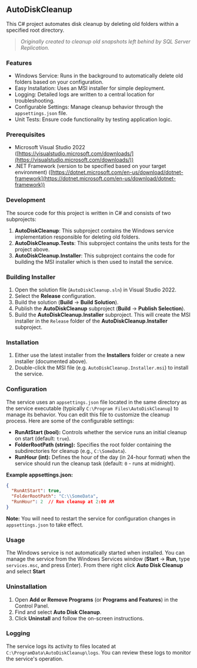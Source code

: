 ## AutoDiskCleanup

This C# project automates disk cleanup by deleting old folders within a specified root directory.
> *Originally created to cleanup old snapshots left behind by SQL Server Replication.*

### Features

* Windows Service: Runs in the background to automatically delete old folders based on your configuration.
* Easy Installation: Uses an MSI installer for simple deployment.
* Logging: Detailed logs are written to a central location for troubleshooting.
* Configurable Settings: Manage cleanup behavior through the `appsettings.json` file.
* Unit Tests: Ensure code functionality by testing application logic.

### Prerequisites

* Microsoft Visual Studio 2022  ([https://visualstudio.microsoft.com/downloads/](https://visualstudio.microsoft.com/downloads/))
* .NET Framework (version to be specified based on your target environment) ([https://dotnet.microsoft.com/en-us/download/dotnet-framework](https://dotnet.microsoft.com/en-us/download/dotnet-framework))

### Development

The source code for this project is written in C# and consists of two subprojects:

1. **AutoDiskCleanup**: This subproject contains the Windows service implementation responsible for deleting old folders.
2. **AutoDiskCleanup.Tests**: This subproject contains the units tests for the project above.
2. **AutoDiskCleanup.Installer**: This subproject contains the code for building the MSI installer which is then used to install the service.

### Building Installer

1. Open the solution file (`AutoDiskCleanup.sln`) in Visual Studio 2022.
2. Select the **Release** configuration.
3. Build the solution (**Build** -> **Build Solution**). 
4. Publish the **AutoDiskCleanup** subproject (**Build** -> **Publish Selection**).
5. Build the **AutoDiskCleanup.Installer** subproject. This will create the MSI installer in the `Release` folder of the **AutoDiskCleanup.Installer** subproject.

### Installation

1. Either use the latest installer from the **Installers** folder or create a new installer (documented above).
3. Double-click the MSI file (e.g. `AutoDiskCleanup.Installer.msi`) to install the service.

### Configuration

The service uses an `appsettings.json` file located in the same directory as the service executable (typically `C:\Program Files\AutoDiskCleanup`) to manage its behavior. You can edit this file to customize the cleanup process. Here are some of the configurable settings:

* **RunAtStart (bool):** Controls whether the service runs an initial cleanup on start (default: `true`).
* **FolderRootPath (string):** Specifies the root folder containing the subdirectories for cleanup (e.g., `C:\SomeData`).
* **RunHour (int):** Defines the hour of the day (in 24-hour format) when the service should run the cleanup task (default: `0` - runs at midnight).

**Example appsettings.json:**

```json
{
  "RunAtStart": true,
  "FolderRootPath": "C:\\SomeData",
  "RunHour": 2  // Run cleanup at 2:00 AM
}
```

**Note:** You will need to restart the service for configuration changes in `appsettings.json` to take effect.

### Usage

The Windows service is not automatically started when installed. You can manage the service from the Windows Services window (**Start** -> **Run**, type `services.msc`, and press Enter). From there right click **Auto Disk Cleanup** and select **Start**

### Uninstallation

1. Open **Add or Remove Programs** (or **Programs and Features**) in the Control Panel.
2. Find and select **Auto Disk Cleanup**.
3. Click **Uninstall** and follow the on-screen instructions.

### Logging

The service logs its activity to files located at `C:\ProgramData\AutoDiskCleanup\logs`. You can review these logs to monitor the service's operation.

